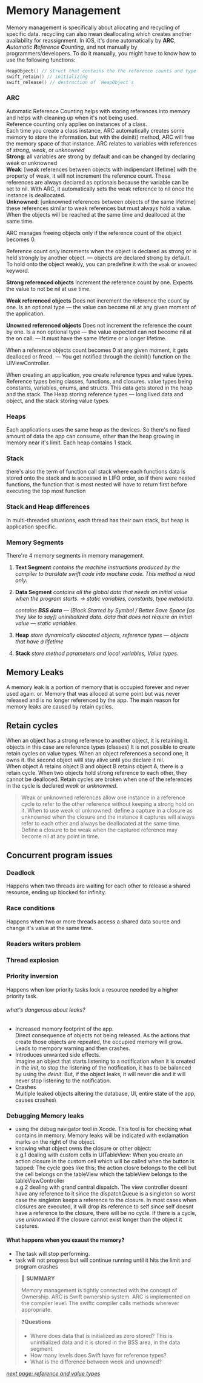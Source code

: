 # Memory Management

Memory management is specifically about allocating and recycling of specific data. recycling can also mean deallocating which creates another availability for reassignment. In iOS, it's done automatically by **ARC**, ***A**utomatic **R**eference **C**ounting*, and not manually by programmers/developers. To do it manually, you might have to know how to use the following functions:

```swift
HeapObject() // struct that contains the the reference counts and type metadata
swift_retain() // initializing
swift_release() // destruction of `HeapObject`s
```

### ARC
Automatic Reference Counting helps with storing references into memory and helps with cleaning up when it's not being used.\
Reference counting only applies on instances of a class.\
Each time you create a class instance, ARC automatically creates some memory to store the information. but with the deinit() method, ARC will free the memory space of that instance. ARC relates to variables with references of *strong*, *weak*, or *unknowned*\
**Strong**: all variables are strong by default and can be changed by declaring weak or unknowned\
**Weak**: [weak references between objects with indipendant lifetime] with the property of weak, it will not increment the reference count. These references are always declared as optionals because the variable can be set to nil. With ARC, it automatically sets the weak reference to nil once the instance is deallocated.\
**Unknowned**: [unknowned references between objects of the same lifetime] these references similar to weak references but must always hold a value. When the objects will be reached at the same time and dealloced at the same time.

ARC manages freeing objects only if the reference count of the object becomes 0. 

Reference count only increments when the object is declared as strong or is held strongly by another object. — objects are declared strong by default. To hold onto the object weakly, you can predefine it with the `weak` or `unowned` keyword.

**Strong referenced objects**
Increment the reference count by one.
Expects the value to not be nil at use time.

**Weak referenced objects**
Does not increment the reference the count by one.
Is an optional type — the value can become nil at any given moment of the application.

**Unowned referenced objects**
Does not increment the reference the count by one.
Is a non optional type — the value expected can not become nil at the on call. — It must have the same lifetime or a longer lifetime.

When a reference objects count becomes 0 at any given moment, it gets dealloced or freed. — You get notified through the deinit() function on the UIViewController. 

When creating an application, you create reference types and value types. Reference types being classes, functions, and closures. value types being constants, variables, enums, and structs. This data gets stored in the heap and the stack. The Heap storing reference types — long lived data and object, and the stack storing value types. 

### **Heaps**

Each applications uses the same heap as the devices. So there's no fixed amount of data the app can consume, other than the heap growing in memory near it's limit. Each heap contains 1 stack.

### Stack

there's also the term of function call stack where each functions data is stored onto the stack and is accessed in LIFO order, so if there were nested functions, the function that is most nested will have to return first before executing the top most function

### Stack and Heap differences
In multi-threaded situations, each thread has their own stack, but heap is application specific.

### Memory Segments

There're 4 memory segments in memory management.

1. **Text Segment** *contains the machine instructions produced by the compiler to translate swift code into machine code. This method is read only.*
2. **Data Segment** *contains all the global data that needs an initial value when the program starts. → static variables, constants, type metadata.*

    *contains **BSS data** — (Block Started by Symbol / Better Save Space [as they like to say]) uninitialized data. data that does not require an initial value — static variables.*

3. **Heap** *store dynamically allocated objects, reference types — objects that have a lifetime*
4. **Stack** *store method parameters and local variables, Value types.*

## Memory Leaks
A memory leak is a portion of memory that is occupied forever and never used again. or. Memory that was alloced at some point but was never released and is no longer referenced by the app. The main reason for memory leaks are caused by retain cycles.

## Retain cycles
When an object has a strong reference to another object, it is retaining it. objects in this case are reference types (classes) It is not possible to create retain cycles on value types. When an object references a second one, it owns it. the second object willl stay alive until you declare it nil.\
When object A retains object B and object B retains object A, there is a retain cycle. When two objects hold strong reference to each other, they cannot be dealloced. Retain cycles are broken when one of the references in the cycle is declared *weak* or *unknowned*. 
> Weak or unknowned references allow one instance in a reference cycle to refer to the other reference without keeping a strong hold on it.
When to use weak or unknowned: define a capture in a closure as unknowned when the closure and the instance it captures will always refer to each other and always be deallocated at the same time. Define a closure to be weak when the captured reference may become nil at any point in time.

## Concurrent program issues

### Deadlock

Happens when two threads are waiting for each other to release a shared resource, ending up blocked for infinity.

### Race conditions

Happens when two or more threads access a shared data source and change it's value at the same time.

### Readers writers problem

### Thread explosion

### Priority inversion

Happens when low priority tasks lock a resource needed by a higher priority task.

###### what's dangerous about leaks?
- Increased memory footprint of the app.\
Direct consequence of objects not being released. As the actions that create those objects are repeated, the occupied memory will grow. Leads to mempory warning and then crashes.
- Introduces unwanted side effects.\
Imagine an object that starts listening to a notification when it is created in the *init*, to stop the listening of the notification, it has to be balanced by using the *deinit*. But, if the object leaks, it will never die and it will never stop listening to the notification.
- Crashes\
Multiple leaked objects altering the database, UI, entire state of the app, causes crashes\

### Debugging Memory leaks
- using the debug navigator tool in Xcode. This tool is for checking what contains in memory. Memory leaks will be indicated with exclamation marks on the right of the object.
- knowing what object owns the closure or other object:\
e.g.1 dealing with custom cells in UITableView: When you create an action closure in the custom cell which will be called when the button is tapped: The cycle goes like this; the action closre belongs to the cell but the cell belongs on the tableView which the tableView belongs to the tableViewController\
e.g.2 dealing with grand central dispatch. The view controller doesnt have any reference to it since the dispatchQueue is a singleton so worst case the singleton keeps a reference to the closure. In most cases when closures are executed, it will drop its reference to self since self doesnt have a reference to the closure, there will be no cycle. If there is a cycle, use *unknowned* if the closure cannot exist longer than the object it captures.

#### What happens when you exaust the memory? 
- The task will stop performing. 
- task will not progress but will continue running until it hits the limit and program crashes

> :pushpin: **SUMMARY**
>
> Memory management is tightly connected with the concept of Ownership. ARC is Swift ownership system. ARC is implemented on the compiler level. The swiftc compiler calls methods wherever appropriate.

> ❓**Questions**
> - Where does data that is initialized as zero stored?
>   This is uninitialized data and it is stored in the BSS area, in the data segment.
> - How many levels does Swift have for reference types?
> - What is the difference between week and unowned?

*[next page: reference and value types](https://github.com/RinniSwift/Computer-Science-with-iOS/blob/main/referenceAndValueTypes.md)*

